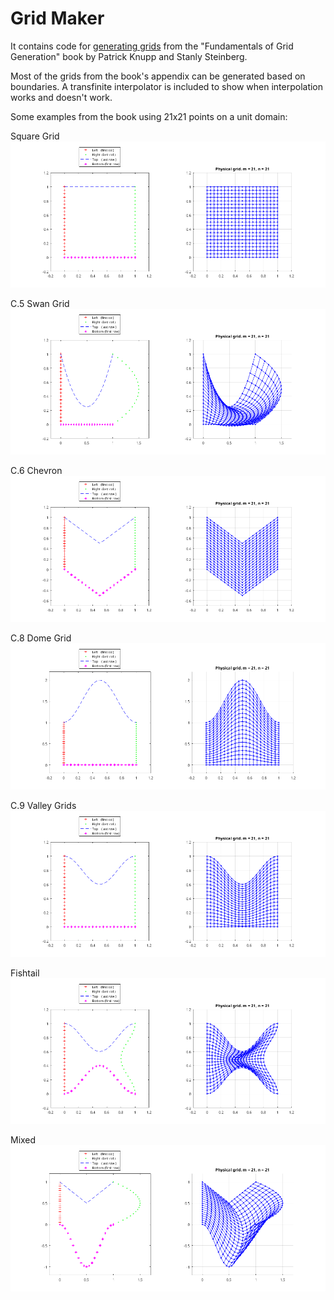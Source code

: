 # Grid Maker

It contains code for [generating grids](MATLAB_Code/Grid_Generator.m) from the "Fundamentals of Grid Generation" book by Patrick Knupp and Stanly Steinberg.

Most of the grids from the book's appendix can be generated based on boundaries. A transfinite interpolator is included to show when interpolation works and doesn't work.

Some examples from the book using 21x21 points on a unit domain:

Square Grid
<img src="figures/square.png">

C.5 Swan Grid
<img src="figures/swan.png">

C.6 Chevron
<img src="figures/chevron.png">

C.8 Dome Grid
<img src="figures/dome.png">

C.9 Valley Grids
<img src="figures/valley.png">

Fishtail
<img src="figures/fishtail.png">

Mixed
<img src="figures/mixed.png">


